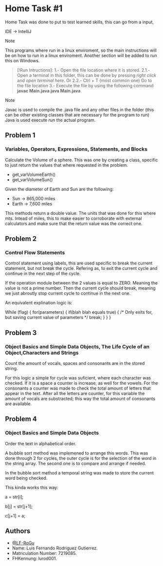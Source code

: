 
# Home Task #1

Home Task was done to put to test learned skills, this can go from a input, 

IDE -> IntelliJ

> [!Note]
> This programs where run in a linux enviroment, so the main instructions will be on how to run in a linux enviroment.
> Another section will be added to run this on Windows.

> [!Run Intructions]:
> 1.- Open the file location where it is stored.
> 2.1.- Open a terminal in this folder, this can be done by pressing *right click* and *open terminal here*.
> Or
> 2.2.-
>   Ctrl + T (most common one)
>   Go to the file location
> 3.- Execute the file by using the following command
>    **javac Main.java**
>    **java Main.java**

> [!Note]
> Javac is used to compile the .java file and any other files in the folder (this can be other existing classes that are necessary for the program to run)
> Java is used execute *run* the actual program.



## Problem 1
### Variables, Operators, Expressions, Statements, and Blocks 
Calculate the Volume of a sphere.
This was one by creating a class, specific to just return the values that where requested in the problem.

* get_varVolumeEarth()
* get_varVolumeSun()

Given the diameter of Earth and Sun are the following:
* Sun -> 865,000 miles
* Earth -> 7,600 miles

This methods return a double value. The units that was done for this where mts. Intead of miles, this to make easier to corroborate with external calculators and make sure that the return value was the correct one.

## Problem 2
### Control Flow Statements
Control statement using labels, this are used specific to break the current statement, but not break the cycle. Refering as, to exit the current cycle and continue in the next step of the cycle. 

If the operation module between the 2 values is equal to ZERO. Meaning the value is not a prime number.
Then the current cycle should break, meaning we just abroutly stop current cycle to continue in the next one.

An equivalent explination logic is:

While (flag)
{
    for(parameters)
    {
        if(blah blah equals true)
        {
            /* Only exits for, but saving current value of parameters */
            break;
        }
    }
}



## Problem 3
### Object Basics and Simple Data Objects, The Life Cycle of an Object,Characters and Strings 
Count the amount of vocals, spaces and consonants are in the stored string.

For this logic a simple for cycle was suficient, where each character was checked. If it is a space a counter is increase, as well for the vowels. For the consonants a counter was made to check the total amount of letters that appear in the text. After all the letters are counter, for this variable the amount of vocals are substracted; this way the total amount of consonants are available.
## Problem 4
### Object Basics and Simple Data Objects
Order the text in alphabetical order.

A bubble sort method was implemened to arrange this words.
This was done through 2 for cycles, the outer cycle is for the selection of the word in the string array. The second one is to compare and arrange if needed.

In the bubble sort method a temporal string was made to store the current word being checked.

This kinda works this way:

a = str[i]; 

b[j] = str[j+1];

c[j+1] = a;



## Authors

- [@LF-RoGu](https://github.com/LF-RoGu)
- Name: Luis Fernando Rodriguez Gutierrez.
- Matriculation Number: 7219085.
- FHKennung: lurod001.
